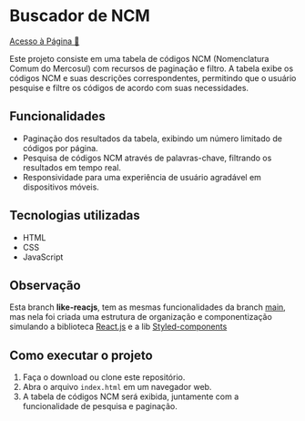 # Buscador de NCM

<a href="(https://buscador-de-ncm.vercel.app/](https://comfy-douhua-facafd.netlify.app/)" target="_blank" alt="link para a página">Acesso à Página &#128279;</a>

Este projeto consiste em uma tabela de códigos NCM (Nomenclatura Comum do Mercosul) com recursos de paginação e filtro. A tabela exibe os códigos NCM e suas descrições correspondentes, permitindo que o usuário pesquise e filtre os códigos de acordo com suas necessidades.


## Funcionalidades

- Paginação dos resultados da tabela, exibindo um número limitado de códigos por página.
- Pesquisa de códigos NCM através de palavras-chave, filtrando os resultados em tempo real.
- Responsividade para uma experiência de usuário agradável em dispositivos móveis.

## Tecnologias utilizadas

- HTML
- CSS
- JavaScript

## Observação
Esta branch **like-reacjs**, tem as mesmas funcionalidades da branch [main](https://github.com/Odisseu93/buscador-de-ncm/tree/main),
mas nela foi criada uma estrutura de organização e componentização simulando a biblioteca [React.js](https://react.dev/) e a lib [Styled-components](https://styled-components.com/)


## Como executar o projeto

1. Faça o download ou clone este repositório.
2. Abra o arquivo `index.html` em um navegador web.
3. A tabela de códigos NCM será exibida, juntamente com a funcionalidade de pesquisa e paginação.


